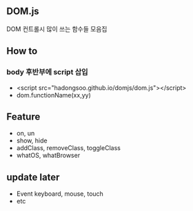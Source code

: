 ## DOM.js 
DOM 컨트롤시 많이 쓰는 함수들 모음집

## How to
### body 후반부에 script 삽입
- \<script src="hadongsoo.github.io/domjs/dom.js"\>\</script\>
- dom.functionName(xx,yy)

## Feature

- on, un
- show, hide
- addClass, removeClass, toggleClass
- whatOS, whatBrowser

## update later
- Event keyboard, mouse, touch
- etc

